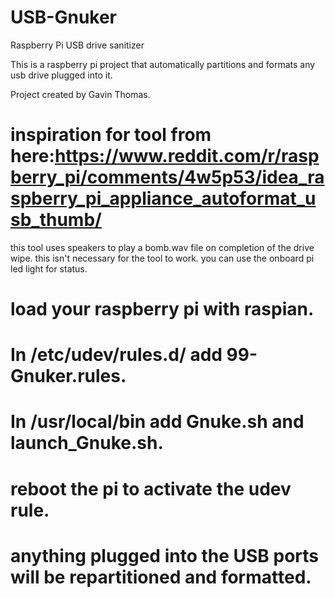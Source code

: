 # USB-Gnuker
Raspberry Pi USB drive sanitizer

This is a raspberry pi project that automatically partitions and formats any usb drive plugged into it.

Project created by Gavin Thomas.
# inspiration for tool from here:https://www.reddit.com/r/raspberry_pi/comments/4w5p53/idea_raspberry_pi_appliance_autoformat_usb_thumb/


this tool uses speakers to play a bomb.wav file on completion of the drive wipe. 
this isn't necessary for the tool to work. you can use the onboard pi led light for status.

# load your raspberry pi with raspian.
# In /etc/udev/rules.d/ add 99-Gnuker.rules.
# In /usr/local/bin add Gnuke.sh and launch_Gnuke.sh.
# reboot the pi to activate the udev rule.
# anything plugged into the USB ports will be repartitioned and formatted.



